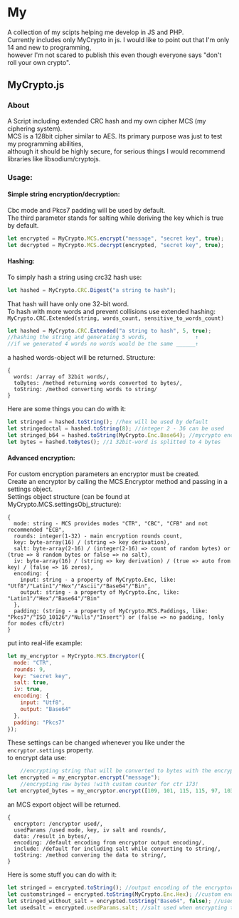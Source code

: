 # My
A collection of my scipts helping me develop in JS and PHP.  
Currently includes only MyCrypto in js.
I would like to point out that I'm only 14 and new to programming,  
however I'm not scared to publish this even though everyone says "don't roll your own crypto".

## MyCrypto.js
### About
A Script including extended CRC hash and my own cipher MCS (my ciphering system).  
MCS is a 128bit cipher similar to AES. Its primary purpose was just to test my programming abilities,  
although it should be highly secure, for serious things I would recommend libraries like libsodium/cryptojs.
### Usage:  
#### Simple string encryption/decryption:  
Cbc mode and Pkcs7 padding will be used by default.  
The third parameter stands for salting while deriving the key which is true by default.  
```javascript
let encrypted = MyCrypto.MCS.encrypt("message", "secret key", true);
let decrypted = MyCrypto.MCS.decrypt(encrypted, "secret key", true);
```
#### Hashing:
To simply hash a string using crc32 hash use:
```javascript
let hashed = MyCrypto.CRC.Digest("a string to hash");
```
That hash will have only one 32-bit word.  
To hash with more words and prevent collisions use extended hashing:  
`MyCrypto.CRC.Extended(string, words_count, sensitive_to_words_count)`
```javascript
let hashed = MyCrypto.CRC.Extended("a string to hash", 5, true);
//hashing the string and generating 5 words,               ↑
//if we generated 4 words no words would be the same ______↑
```
a hashed words-object will be returned. Structure:
```
{
  words: /array of 32bit words/,
  toBytes: /method returning words converted to bytes/,
  toString: /method converting words to string/
}
```
Here are some things you can do with it:
```javascript
let stringed = hashed.toString(); //hex will be used by default
let stringedoctal = hashed.toString(8); //integer 2 - 36 can be used
let stringed_b64 = hashed.toString(MyCrypto.Enc.Base64); //mycrypto encoding, also just the string "Base64" could be passed
let bytes = hashed.toBytes(); //1 32bit-word is splitted to 4 bytes
```
#### Advanced encryption:  
For custom encryption parameters an encryptor must be created.  
Create an encryptor by calling the MCS.Encryptor method and passing in a settings object.  
Settings object structure (can be found at MyCrypto.MCS.settingsObj_structure):   
```
{
  mode: string - MCS provides modes "CTR", "CBC", "CFB" and not recommended "ECB",
  rounds: integer(1-32) - main encryption rounds count,
  key: byte-array(16) / (string => key derivation),
  salt: byte-array(2-16) / (integer(2-16) => count of random bytes) or (true => 8 random bytes or false => no salt),
  iv: byte-array(16) / (string => key derivation) / (true => auto from key) / (false => 16 zeros),
  encoding: {
    input: string - a property of MyCrypto.Enc, like: "Utf8"/"Latin1"/"Hex"/"Ascii"/"Base64"/"Bin",
    output: string - a property of MyCrypto.Enc, like: "Latin1"/"Hex"/"Base64"/"Bin"
  },
  padding: (string - a property of MyCrypto.MCS.Paddings, like: "Pkcs7"/"ISO_10126"/"Nulls"/"Insert") or (false => no padding, !only for modes cfb/ctr) 
}
```
put into real-life example:  
```javascript
let my_encryptor = MyCrypto.MCS.Encryptor({
  mode: "CTR",
  rounds: 9,
  key: "secret key",
  salt: true,
  iv: true,
  encoding: {
    input: "Utf8",
    output: "Base64"
  },
  padding: "Pkcs7"
});
```
These settings can be changed whenever you like under the `encryptor.settings` property.  
to encrypt data use:  
```javascript
    //encrypting string that will be converted to bytes with the encryptor input encoding
let encrypted = my_encryptor.encrypt("message");
    //encrypting raw bytes !with custom counter for ctr 173!
let encrypted_bytes = my_encryptor.encrypt([109, 101, 115, 115, 97, 103, 101], 173);
```
an MCS export object will be returned.  
```
{
  encryptor: /encryptor used/,
  usedParams /used mode, key, iv salt and rounds/,
  data: /result in bytes/,
  encoding: /default encoding from encryptor output encoding/,
  include: /default for including salt while converting to string/,
  toString: /method convering the data to string/,
}
```
Here is some stuff you can do with it:  
```javascript
let stringed = encrypted.toString(); //output encoding of the encryptor will by used, encrypted + "" will produce same result
let customstringed = encrypted.toString(MyCrypto.Enc.Hex); //custom encoding, also just the string "Hex" could be used
let stringed_without_salt = encrypted.toString("Base64", false); //used salt won't be included with the data
let usedsalt = encrypted.usedParams.salt; //salt used when encrypting the data
```
